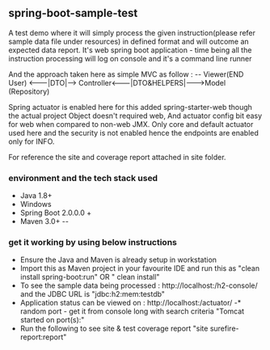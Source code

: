 ## spring-boot-sample-test
A test demo where it will simply process the given instruction(please refer sample data file under resources) in defined format and will outcome an expected data report.
It's web spring boot application - time being all the instruction processing will log on console and it's a command line runner

And the approach taken here as simple MVC as follow : 
-- Viewer(END User) <---|DTO|--> Controller<---|DTO&HELPERS|--->Model (Repository)

Spring actuator is enabled here for this added spring-starter-web though the actual project Object doesn't required web, And actuator config bit easy for web when compared to non-web JMX.
Only core and default actuator used here and the security is not enabled hence the endpoints are enabled only for INFO.

For reference the site and coverage report attached in site folder. 

### environment and the tech stack used
- Java 1.8+
- Windows
- Spring Boot 2.0.0.0 +
- Maven 3.0+
--

### get it working by using below instructions
- Ensure the Java and Maven is already setup in workstation
- Import this as Maven project in your favourite IDE and run this as "clean install spring-boot:run" OR " clean install"
- To see the sample data being processed : <a>http://localhost:<random port>/h2-console/</a> and the JDBC URL is "jdbc:h2:mem:testdb"
- Application status can be viewed on : <a>http://localhost:<random port>/actuator/</a>
-* random port - get it from console long with search criteria "Tomcat started on port(s):"
- Run the following to see site & test coverage report "site surefire-report:report"
